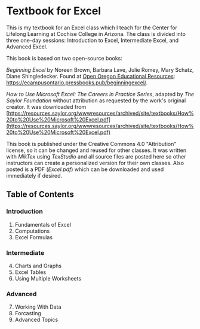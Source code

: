 # Textbook for Excel

This is my textbook for an Excel class which I teach for the Center for Lifelong Learning at Cochise College in Arizona. The class is divided into three one-day sessions: Introduction to Excel, Intermediate Excel, and Advanced Excel. 

This book is based on two open-source books:

_Beginning Excel_ by Noreen Brown, Barbara Lave, Julie Romey, Mary Schatz, Diane Shingledecker. Found at [Open Oregon Educational Resources](https://ecampusontario.pressbooks.pub/beginningexcel/): https://ecampusontario.pressbooks.pub/beginningexcel/.

_How to Use Microsoft Excel: The Careers in Practice Series_, adapted by _The Saylor Foundation_ without attribution as requested by the work's original creator. It was downloaded from [https://resources.saylor.org/wwwresources/archived/site/textbooks/How%20to%20Use%20Microsoft%20Excel.pdf](https://resources.saylor.org/wwwresources/archived/site/textbooks/How%20to%20Use%20Microsoft%20Excel.pdf)

This book is published under the Creative Commons 4.0 "Attribution" license, so it can be changed and reused for other classes. It was written with _MikTex_ using _TexStudio_ and all source files are posted here so other instructors can create a personalized version for their own classes. Also posted is a PDF (_Excel.pdf_) which can be downloaded and used immediately if desired.

## Table of Contents

### Introduction

1. Fundamentals of Excel
2. Computations
3. Excel Formulas

### Intermediate

4. Charts and Graphs
5. Excel Tables
6. Using Multiple Worksheets

### Advanced

7. Working With Data
8. Forcasting
9. Advanced Topics

